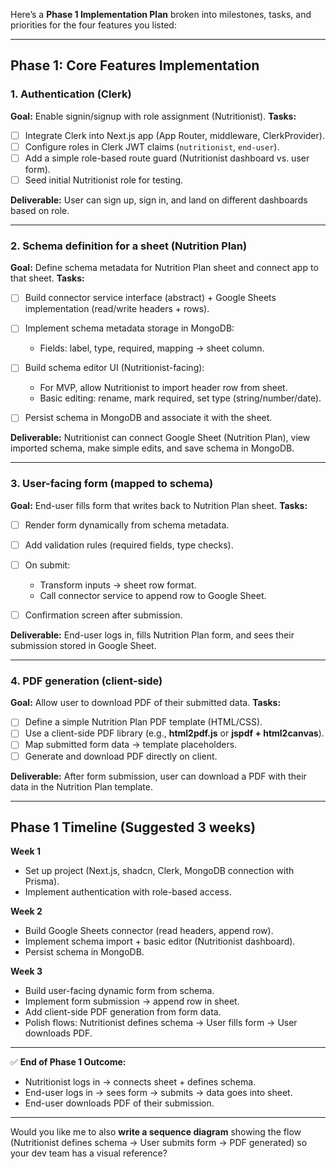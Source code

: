 Here’s a **Phase 1 Implementation Plan** broken into milestones, tasks, and priorities for the four features you listed:

---

## **Phase 1: Core Features Implementation**

### 1. **Authentication (Clerk)**

**Goal:** Enable signin/signup with role assignment (Nutritionist).
**Tasks:**

* [ ] Integrate Clerk into Next.js app (App Router, middleware, ClerkProvider).
* [ ] Configure roles in Clerk JWT claims (`nutritionist`, `end-user`).
* [ ] Add a simple role-based route guard (Nutritionist dashboard vs. user form).
* [ ] Seed initial Nutritionist role for testing.

**Deliverable:** User can sign up, sign in, and land on different dashboards based on role.

---

### 2. **Schema definition for a sheet (Nutrition Plan)**

**Goal:** Define schema metadata for Nutrition Plan sheet and connect app to that sheet.
**Tasks:**

* [ ] Build connector service interface (abstract) + Google Sheets implementation (read/write headers + rows).
* [ ] Implement schema metadata storage in MongoDB:

  * Fields: label, type, required, mapping → sheet column.
* [ ] Build schema editor UI (Nutritionist-facing):

  * For MVP, allow Nutritionist to import header row from sheet.
  * Basic editing: rename, mark required, set type (string/number/date).
* [ ] Persist schema in MongoDB and associate it with the sheet.

**Deliverable:** Nutritionist can connect Google Sheet (Nutrition Plan), view imported schema, make simple edits, and save schema in MongoDB.

---

### 3. **User-facing form (mapped to schema)**

**Goal:** End-user fills form that writes back to Nutrition Plan sheet.
**Tasks:**

* [ ] Render form dynamically from schema metadata.
* [ ] Add validation rules (required fields, type checks).
* [ ] On submit:

  * Transform inputs → sheet row format.
  * Call connector service to append row to Google Sheet.
* [ ] Confirmation screen after submission.

**Deliverable:** End-user logs in, fills Nutrition Plan form, and sees their submission stored in Google Sheet.

---

### 4. **PDF generation (client-side)**

**Goal:** Allow user to download PDF of their submitted data.
**Tasks:**

* [ ] Define a simple Nutrition Plan PDF template (HTML/CSS).
* [ ] Use a client-side PDF library (e.g., **html2pdf.js** or **jspdf + html2canvas**).
* [ ] Map submitted form data → template placeholders.
* [ ] Generate and download PDF directly on client.

**Deliverable:** After form submission, user can download a PDF with their data in the Nutrition Plan template.

---

## **Phase 1 Timeline (Suggested 3 weeks)**

**Week 1**

* Set up project (Next.js, shadcn, Clerk, MongoDB connection with Prisma).
* Implement authentication with role-based access.

**Week 2**

* Build Google Sheets connector (read headers, append row).
* Implement schema import + basic editor (Nutritionist dashboard).
* Persist schema in MongoDB.

**Week 3**

* Build user-facing dynamic form from schema.
* Implement form submission → append row in sheet.
* Add client-side PDF generation from form data.
* Polish flows: Nutritionist defines schema → User fills form → User downloads PDF.

---

✅ **End of Phase 1 Outcome:**

* Nutritionist logs in → connects sheet + defines schema.
* End-user logs in → sees form → submits → data goes into sheet.
* End-user downloads PDF of their submission.

---

Would you like me to also **write a sequence diagram** showing the flow (Nutritionist defines schema → User submits form → PDF generated) so your dev team has a visual reference?
